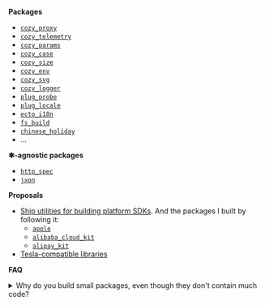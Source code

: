 **Packages**

- [`cozy_proxy`](https://github.com/cozy-elixir/cozy_proxy)
- [`cozy_telemetry`](https://github.com/cozy-elixir/cozy_telemetry)
- [`cozy_params`](https://github.com/cozy-elixir/cozy_params)
- [`cozy_case`](https://github.com/cozy-elixir/cozy_case)
- [`cozy_size`](https://github.com/cozy-elixir/cozy_size)
- [`cozy_env`](https://github.com/cozy-elixir/cozy_env)
- [`cozy_svg`](https://github.com/cozy-elixir/cozy_svg)
- [`cozy_logger`](https://github.com/cozy-elixir/cozy_logger)
- [`plug_probe`](https://github.com/cozy-elixir/plug_probe)
- [`plug_locale`](https://github.com/cozy-elixir/plug_locale)
- [`ecto_i18n`](https://github.com/cozy-elixir/ecto_i18n)
- [`fs_build`](https://github.com/cozy-elixir/fs_build)
- [`chinese_holiday`](https://github.com/cozy-elixir/chinese_holiday)
- ...

**✱-agnostic packages**

- [`http_spec`](https://github.com/cozy-elixir/http_spec)
- [`jxon`](https://github.com/cozy-elixir/jxon)

**Proposals**

- [Ship utilities for building platform SDKs](https://github.com/cozy-elixir/proposals/blob/main/ship-utilities-for-building-platform-sdks.md). And the packages I built by following it:
  - [`apple`](https://github.com/cozy-elixir/apple)
  - [`alibaba_cloud_kit`](https://github.com/cozy-elixir/alibaba_cloud_kit)
  - [`alipay_kit`](https://github.com/cozy-elixir/alipay_kit)
- [Tesla-compatible libraries](https://github.com/cozy-elixir/proposals/blob/main/tesla-compatible-libraries.md)

**FAQ**

<details>
  <summary>Why do you build small packages, even though they don't contain much code?</summary>

<br />

> Strictly speaking, I build focused packages.
>
> The number of LOC (lines of code) is irrelevant, what matters is <b>encapsulating complexity</b>. The number of LOC is small, simply because the problem is not very complex.
>
> Read more at [Small Focused Modules by Sindre Sorhus](https://sindresorhus.com/blog/small-focused-modules)

</details>
